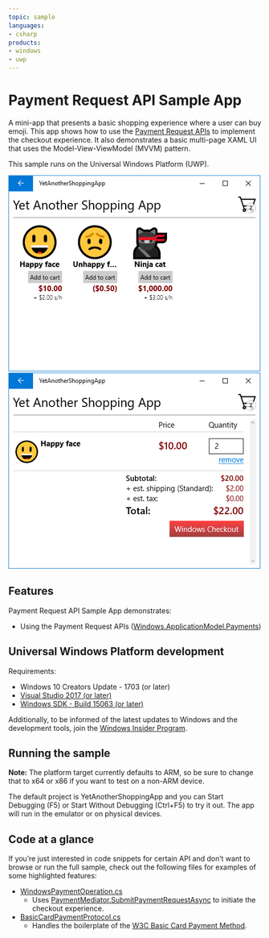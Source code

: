 ```yaml
---
topic: sample
languages:
- csharp
products:
- windows
- uwp
---
```


# Payment Request API Sample App

A mini-app that presents a basic shopping experience where a user can buy emoji. This app shows how to use the
[Payment Request APIs](https://docs.microsoft.com/uwp/api/windows.applicationmodel.payments) to implement the checkout experience. It also demonstrates a basic multi-page XAML UI that uses
the Model-View-ViewModel (MVVM) pattern.

This sample runs on the Universal Windows Platform (UWP).

![Front page screenshot](Images/frontpage.png)
![Shopping cart screenshot](Images/shoppingcart.png)


## Features

Payment Request API Sample App demonstrates:

* Using the Payment Request APIs ([Windows.ApplicationModel.Payments](https://docs.microsoft.com/uwp/api/windows.applicationmodel.payments))


## Universal Windows Platform development

Requirements:

* Windows 10 Creators Update - 1703 (or later)
* [Visual Studio 2017 (or later)](https://www.visualstudio.com/downloads/)
* [Windows SDK - Build 15063 (or later)](https://developer.microsoft.com/windows/downloads/windows-10-sdk)

Additionally, to be informed of the latest updates to Windows and the development tools, join the
[Windows Insider Program](https://insider.windows.com/ "Become a Windows Insider").


## Running the sample

**Note:** The platform target currently defaults to ARM, so be sure to change that to x64 or x86 if you want to test on
 a non-ARM device. 

The default project is YetAnotherShoppingApp and you can Start Debugging (F5) or Start Without Debugging (Ctrl+F5) to try
it out. The app will run in the emulator or on physical devices.


## Code at a glance

If you’re just interested in code snippets for certain API and don’t want to browse or run the full sample, check out the
following files for examples of some highlighted features:

* [WindowsPaymentOperation.cs](YetAnotherShoppingApp/Views/WindowsPaymentOperation.cs#L25)
	- Uses [PaymentMediator.SubmitPaymentRequestAsync](https://docs.microsoft.com/uwp/api/windows.applicationmodel.payments.paymentmediator#Windows_ApplicationModel_Payments_PaymentMediator_SubmitPaymentRequestAsync_) to initiate the checkout experience.
* [BasicCardPaymentProtocol.cs](YetAnotherShoppingApp/Models/BasicCardPaymentProtocol.cs#L25)
	- Handles the boilerplate of the [W3C Basic Card Payment Method](https://www.w3.org/TR/payment-method-basic-card/).
